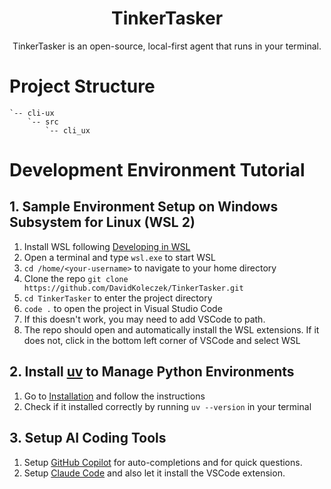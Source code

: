 <h1 align="center">TinkerTasker</h1>
<p align="center">TinkerTasker is an open-source, local-first agent that runs in your terminal.
</p>


# Project Structure
```
`-- cli-ux
    `-- src
        `-- cli_ux
```


# Development Environment Tutorial

## 1. Sample Environment Setup on Windows Subsystem for Linux (WSL 2)

1. Install WSL following [Developing in WSL](https://code.visualstudio.com/docs/remote/wsl)
1. Open a terminal and type `wsl.exe` to start WSL
1. `cd /home/<your-username>` to navigate to your home directory
1. Clone the repo `git clone https://github.com/DavidKoleczek/TinkerTasker.git`
1. `cd TinkerTasker` to enter the project directory
1. `code .` to open the project in Visual Studio Code
  1. If this doesn't work, you may need to add VSCode to path. 
  1. The repo should open and automatically install the WSL extensions. If it does not, click in the bottom left corner of VSCode and select WSL


## 2. Install [uv](https://docs.astral.sh/uv/#installation) to Manage Python Environments

1. Go to [Installation](https://docs.astral.sh/uv/#installation) and follow the instructions
1. Check if it installed correctly by running `uv --version` in your terminal


## 3. Setup AI Coding Tools

1. Setup [GitHub Copilot](https://code.visualstudio.com/docs/copilot/overview) for auto-completions and for quick questions.
1. Setup [Claude Code](https://docs.anthropic.com/en/docs/claude-code/setup) and also let it install the VSCode extension.
